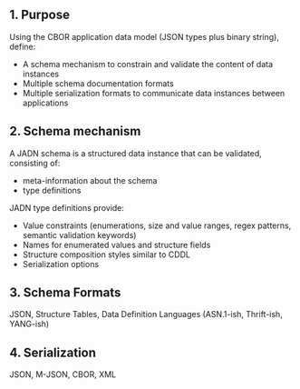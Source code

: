 ## 1. Purpose
Using the CBOR application data model (JSON types plus binary string), define:
* A schema mechanism to constrain and validate the content of data instances
* Multiple schema documentation formats
* Multiple serialization formats to communicate data instances between applications

## 2. Schema mechanism
A JADN schema is a structured data instance that can be validated, consisting of:
* meta-information about the schema
* type definitions

JADN type definitions provide:
* Value constraints (enumerations, size and value ranges, regex patterns, semantic validation keywords)
* Names for enumerated values and structure fields
* Structure composition styles similar to CDDL
* Serialization options

## 3. Schema Formats
JSON, Structure Tables, Data Definition Languages (ASN.1-ish, Thrift-ish, YANG-ish)

## 4. Serialization
JSON, M-JSON, CBOR, XML
